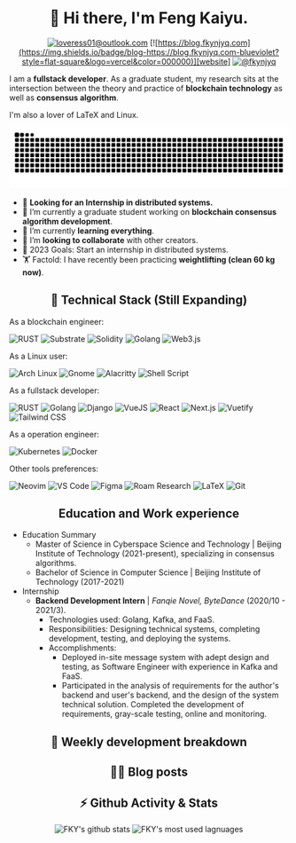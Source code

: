 <div align="center">

# 👋 Hi there, I'm Feng Kaiyu.

[![loveress01@outlook.com](https://img.shields.io/badge/email-loveress01@outlook.com-blueviolet?style=flat-square&logo=microsoft-outlook&color=0078d4)][email]
[![https://blog.fkynjyq.com](https://img.shields.io/badge/blog-https://blog.fkynjyq.com-blueviolet?style=flat-square&logo=vercel&color=000000)][website]
[![@fkynjyq](https://img.shields.io/badge/twitter-@fkynjyq-blueviolet?style=flat-square&logo=twitter&color=1DA1F2)][twitter]

</div>

I am a **fullstack developer**.
As a graduate student, 
my research sits at the intersection between the theory and practice of **blockchain technology** as well as **consensus algorithm**.

I'm also a lover of LaTeX and Linux. 

<picture>
  <source media="(prefers-color-scheme: dark)" srcset="https://github.com/fky2015/fky2015/raw/output/github-snake-dark.svg">
  <source media="(prefers-color-scheme: light)" srcset="https://github.com/fky2015/fky2015/raw/output/github-snake.svg">
  <img alt="snk" src="https://github.com/fky2015/fky2015/raw/output/github-snake.svg">
</picture>

- :telescope: **Looking for an Internship in distributed systems.**
- :microscope: I’m currently a graduate student working on **blockchain consensus algorithm development**.
- :seedling: I’m currently **learning everything**.
- :handshake:	I’m **looking to collaborate** with other creators.
- :goal_net: 2023 Goals: Start an internship in distributed systems.
- :weight_lifting: Factold: I have recently been practicing **weightlifting (clean 60 kg now)**.

<div align="center">

## 🔧 Technical Stack (Still Expanding)

</div>

As a blockchain engineer:

![RUST](https://img.shields.io/badge/Rust-%23000000.svg?&style=flat-square&logo=rust&logoColor=white)
![Substrate](https://img.shields.io/badge/Substrate-%23282828.svg?&style=flat-square&logo=parity-substrate&logoColor=white)
![Solidity](https://img.shields.io/badge/Solidity-%23363636.svg?&style=flat-square&logo=solidity&logoColor=white)
![Golang](https://img.shields.io/badge/Golang-%2300ADD8.svg?&style=flat-square&logo=go&logoColor=white)
![Web3.js](https://img.shields.io/badge/Web3.js-%23F16822.svg?&style=flat-square&logo=web3.js&logoColor=white)

As a Linux user: 

![Arch Linux](https://img.shields.io/badge/Arch%20Linux-%231793D1.svg?&style=flat-square&logo=arch-linux&logoColor=white)
![Gnome](https://img.shields.io/badge/Gnome-%234A86CF.svg?&style=flat-square&logo=gnome&logoColor=white)
![Alacritty](https://img.shields.io/badge/Alacritty-%23F46D01.svg?&style=flat-square&logo=alacritty&logoColor=white)
![Shell Script](https://img.shields.io/badge/Shell_Script%20-%23121011.svg?&style=flat-square&logo=gnu-bash&logoColor=white)

As a fullstack developer:

![RUST](https://img.shields.io/badge/Rust-%23000000.svg?&style=flat-square&logo=rust&logoColor=white)
![Golang](https://img.shields.io/badge/Golang-%2300ADD8.svg?&style=flat-square&logo=go&logoColor=white)
![Django](https://img.shields.io/badge/Django%20-%23092E20.svg?&style=flat-square&logo=django&logoColor=white)
![VueJS](https://img.shields.io/badge/Vue.js%20-%2335495e.svg?&style=flat-square&logo=vue.js&logoColor=%234FC08D)
![React](https://img.shields.io/badge/React%20-%2320232a.svg?&style=flat-square&logo=react&logoColor=%2361DAFB)
![Next.js](https://img.shields.io/badge/Next.js-%23000000.svg?&style=flat-square&logo=next.js&logoColor=white)
![Vuetify](https://img.shields.io/badge/Vuetify-%231867c0.svg?&style=flat-square&logo=vuetify&logoColor=white)
![Tailwind CSS](https://img.shields.io/badge/Tailwind%20CSS-%2306B6D4.svg?&style=flat-square&logo=tailwind-css&logoColor=white)

As a operation engineer:

![Kubernetes](https://img.shields.io/badge/Kubernetes-%232496ED.svg?&style=flat-square&logo=kubernetes&logoColor=white)
![Docker](https://img.shields.io/badge/Docker-%232496ED.svg?&style=flat-square&logo=docker&logoColor=white)

Other tools preferences:


![Neovim](https://img.shields.io/badge/Neovim-%2357A143.svg?&style=flat-square&logo=neovim&logoColor=white)
![VS Code](https://img.shields.io/badge/Visual%20Studio%20Code-%23007ACC.svg?&style=flat-square&logo=visual-studio-code&logoColor=white)
![Figma](https://img.shields.io/badge/Figma-%23F24E1E.svg?&style=flat-square&logo=figma&logoColor=white)
![Roam Research](https://img.shields.io/badge/Roam%20Research-%23343A40.svg?&style=flat-square&logo=roam-research&logoColor=white)
![LaTeX](https://img.shields.io/badge/LaTeX-%23008080.svg?&style=flat-square&logo=latex&logoColor=white)
![Git](https://img.shields.io/badge/Git-%23f05032.svg?&style=flat-square&logo=git&logoColor=white)


<div align="center">

## Education and Work experience

</div>

- Education Summary
  - Master of Science in Cyberspace Science and Technology | Beijing Institute of Technology (2021-present), specializing in consensus algorithms.
  - Bachelor of Science in Computer Science | Beijing Institute of Technology (2017-2021)
- Internship
  - **Backend Development Intern** | _Fanqie Novel, ByteDance_ (2020/10 - 2021/3).
    - Technologies used: Golang, Kafka, and FaaS.
    - Responsibilities: Designing technical systems, completing development, testing, and deploying the systems.
    - Accomplishments:
      - Deployed in-site message system with adept design and testing, as Software Engineer with experience in Kafka and FaaS.
      - Participated in the analysis of requirements for the author's backend and user's backend, and the design of the system technical solution. Completed the development of requirements, gray-scale testing, online and monitoring.
<!-- Accomplishments -->

<div align="center">

## 🧠 Weekly development breakdown

<!--START_SECTION:waka-->
<!--END_SECTION:waka-->

## ✍🏻 Blog posts

<!-- BLOG-POST-LIST:START -->
<!-- BLOG-POST-LIST:END -->

## ⚡ Github Activity & Stats

<!--START_SECTION:activity-->

![FKY's github stats](https://github-readme-stats-phi-lemon.vercel.app/api?username=fky2015&count_private=true&show_icons=true&title_color=fff&text_color=fff&icon_color=aaa&bg_color=401030,e96443,904e95&hide_rank=true)
![FKY's most used lagnuages](https://github-readme-stats-phi-lemon.vercel.app/api/top-langs/?username=fky2015&layout=compact)

</div>

[website]: https://blog.fkynjyq.com
[twitter]: https://twitter.com/fkynjyq
[email]: mailto:loveress01@outlook.com
